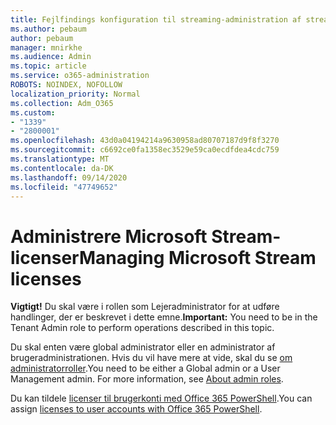```yaml
---
title: Fejlfindings konfiguration til streaming-administration af streaming-licenser
ms.author: pebaum
author: pebaum
manager: mnirkhe
ms.audience: Admin
ms.topic: article
ms.service: o365-administration
ROBOTS: NOINDEX, NOFOLLOW
localization_priority: Normal
ms.collection: Adm_O365
ms.custom:
- "1339"
- "2800001"
ms.openlocfilehash: 43d0a04194214a9630958ad80707187d9f8f3270
ms.sourcegitcommit: c6692ce0fa1358ec3529e59ca0ecdfdea4cdc759
ms.translationtype: MT
ms.contentlocale: da-DK
ms.lasthandoff: 09/14/2020
ms.locfileid: "47749652"
---
```

# <a name="managing-microsoft-stream-licenses"></a><span data-ttu-id="db452-102">Administrere Microsoft Stream-licenser</span><span class="sxs-lookup"><span data-stu-id="db452-102">Managing Microsoft Stream licenses</span></span>

<span data-ttu-id="db452-103">**Vigtigt!** Du skal være i rollen som Lejeradministrator for at udføre handlinger, der er beskrevet i dette emne.</span><span class="sxs-lookup"><span data-stu-id="db452-103">**Important:** You need to be in the Tenant Admin role to perform operations described in this topic.</span></span>

<span data-ttu-id="db452-104">Du skal enten være global administrator eller en administrator af brugeradministrationen. Hvis du vil have mere at vide, skal du se [om administratorroller](https://docs.microsoft.com/microsoft-365/admin/add-users/about-admin-roles).</span><span class="sxs-lookup"><span data-stu-id="db452-104">You need to be either a Global admin or a User Management admin. For more information, see [About admin roles](https://docs.microsoft.com/microsoft-365/admin/add-users/about-admin-roles).</span></span>

<span data-ttu-id="db452-105">Du kan tildele [licenser til brugerkonti med Office 365 PowerShell](https://go.microsoft.com/fwlink/p/?linkid=850410).</span><span class="sxs-lookup"><span data-stu-id="db452-105">You can assign [licenses to user accounts with Office 365 PowerShell](https://go.microsoft.com/fwlink/p/?linkid=850410).</span></span>
